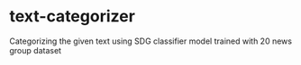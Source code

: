 # text-categorizer
Categorizing the given text using SDG classifier model trained with 20 news group dataset
